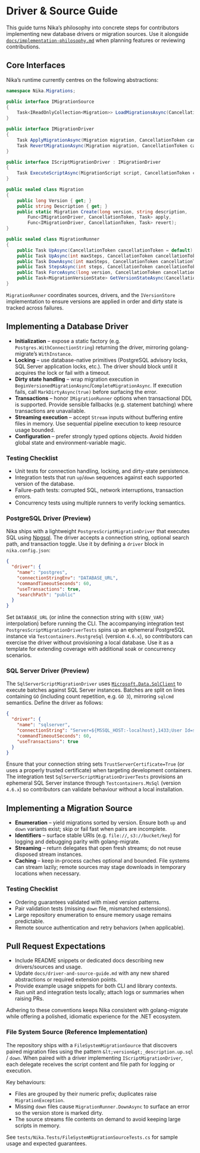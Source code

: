 # Driver & Source Guide

This guide turns Nika’s philosophy into concrete steps for contributors implementing new database drivers or migration sources. Use it alongside [`docs/implementation-philosophy.md`](implementation-philosophy.md) when planning features or reviewing contributions.

## Core Interfaces

Nika’s runtime currently centres on the following abstractions:

```csharp
namespace Nika.Migrations;

public interface IMigrationSource
{
    Task<IReadOnlyCollection<Migration>> LoadMigrationsAsync(CancellationToken cancellationToken);
}

public interface IMigrationDriver
{
    Task ApplyMigrationAsync(Migration migration, CancellationToken cancellationToken);
    Task RevertMigrationAsync(Migration migration, CancellationToken cancellationToken);
}

public interface IScriptMigrationDriver : IMigrationDriver
{
    Task ExecuteScriptAsync(MigrationScript script, CancellationToken cancellationToken);
}

public sealed class Migration
{
    public long Version { get; }
    public string Description { get; }
    public static Migration Create(long version, string description,
        Func<IMigrationDriver, CancellationToken, Task> apply,
        Func<IMigrationDriver, CancellationToken, Task> revert);
}

public sealed class MigrationRunner
{
    public Task UpAsync(CancellationToken cancellationToken = default);
    public Task UpAsync(int maxSteps, CancellationToken cancellationToken = default);
    public Task DownAsync(int maxSteps, CancellationToken cancellationToken = default);
    public Task StepsAsync(int steps, CancellationToken cancellationToken = default);
    public Task ForceAsync(long version, CancellationToken cancellationToken = default);
    public Task<MigrationVersionState> GetVersionStateAsync(CancellationToken cancellationToken = default);
}
```

`MigrationRunner` coordinates sources, drivers, and the `IVersionStore` implementation to ensure versions are applied in order and dirty state is tracked across failures.

## Implementing a Database Driver

- **Initialization** – expose a static factory (e.g. `Postgres.WithConnectionString`) returning the driver, mirroring golang-migrate’s `WithInstance`.
- **Locking** – use database-native primitives (PostgreSQL advisory locks, SQL Server application locks, etc.). The driver should block until it acquires the lock or fail with a timeout.
- **Dirty state handling** – wrap migration execution in `BeginVersionedMigrationAsync`/`CompleteMigrationAsync`. If execution fails, call `MarkDirtyAsync(true)` before surfacing the error.
- **Transactions** – honor `IMigrationRunner` options when transactional DDL is supported. Provide sensible fallbacks (e.g. statement batching) where transactions are unavailable.
- **Streaming execution** – accept `Stream` inputs without buffering entire files in memory. Use sequential pipeline execution to keep resource usage bounded.
- **Configuration** – prefer strongly typed options objects. Avoid hidden global state and environment-variable magic.

### Testing Checklist

- Unit tests for connection handling, locking, and dirty-state persistence.
- Integration tests that run `up`/`down` sequences against each supported version of the database.
- Failure-path tests: corrupted SQL, network interruptions, transaction errors.
- Concurrency tests using multiple runners to verify locking semantics.

### PostgreSQL Driver (Preview)

Nika ships with a lightweight `PostgresScriptMigrationDriver` that executes SQL using [Npgsql](https://www.npgsql.org/). The driver accepts a connection string, optional search path, and transaction toggle. Use it by defining a `driver` block in `nika.config.json`:

```json
{
  "driver": {
    "name": "postgres",
    "connectionStringEnv": "DATABASE_URL",
    "commandTimeoutSeconds": 60,
    "useTransactions": true,
    "searchPath": "public"
  }
}
```

Set `DATABASE_URL` (or inline the connection string with `${ENV_VAR}` interpolation) before running the CLI. The accompanying integration test `PostgresScriptMigrationDriverTests` spins up an ephemeral PostgreSQL instance via `Testcontainers.PostgreSql` (version `4.6.x`), so contributors can exercise the driver without provisioning a local database. Use it as a template for extending coverage with additional soak or concurrency scenarios.

### SQL Server Driver (Preview)

The `SqlServerScriptMigrationDriver` uses [`Microsoft.Data.SqlClient`](https://learn.microsoft.com/sql/connect/ado-net/sqlclient-driver) to execute batches against SQL Server instances. Batches are split on lines containing `GO` (including count repetition, e.g. `GO 3`), mirroring `sqlcmd` semantics. Define the driver as follows:

```json
{
  "driver": {
    "name": "sqlserver",
    "connectionString": "Server=${MSSQL_HOST:-localhost},1433;User Id=sa;Password=${MSSQL_PASSWORD};TrustServerCertificate=True;",
    "commandTimeoutSeconds": 60,
    "useTransactions": true
  }
}
```

Ensure that your connection string sets `TrustServerCertificate=True` (or uses a properly trusted certificate) when targeting development containers. The integration test `SqlServerScriptMigrationDriverTests` provisions an ephemeral SQL Server instance through `Testcontainers.MsSql` (version `4.6.x`) so contributors can validate behaviour without a local installation.

## Implementing a Migration Source

- **Enumeration** – yield migrations sorted by version. Ensure both `up` and `down` variants exist; skip or fail fast when pairs are incomplete.
- **Identifiers** – surface stable URIs (e.g. `file://`, `s3://bucket/key`) for logging and debugging parity with golang-migrate.
- **Streaming** – return delegates that open fresh streams; do not reuse disposed stream instances.
- **Caching** – keep in-process caches optional and bounded. File systems can stream lazily; remote sources may stage downloads in temporary locations when necessary.

### Testing Checklist

- Ordering guarantees validated with mixed version patterns.
- Pair validation tests (missing `down` file, mismatched extensions).
- Large repository enumeration to ensure memory usage remains predictable.
- Remote source authentication and retry behaviors (when applicable).

## Pull Request Expectations

- Include README snippets or dedicated docs describing new drivers/sources and usage.
- Update `docs/driver-and-source-guide.md` with any new shared abstractions or required extension points.
- Provide example usage snippets for both CLI and library contexts.
- Run unit and integration tests locally; attach logs or summaries when raising PRs.

Adhering to these conventions keeps Nika consistent with golang-migrate while offering a polished, idiomatic experience for the .NET ecosystem.

### File System Source (Reference Implementation)

The repository ships with a `FileSystemMigrationSource` that discovers paired migration files using the pattern `&lt;version&gt;_description.up.sql` / `down`. When paired with a driver implementing `IScriptMigrationDriver`, each delegate receives the script content and file path for logging or execution.

Key behaviours:

- Files are grouped by their numeric prefix; duplicates raise `MigrationException`.
- Missing `down` files cause `MigrationRunner.DownAsync` to surface an error so the version store is marked dirty.
- The source streams file contents on demand to avoid keeping large scripts in memory.

See `tests/Nika.Tests/FileSystemMigrationSourceTests.cs` for sample usage and expected guarantees.
